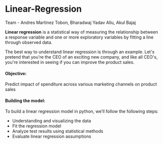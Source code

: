 # Linear-Regression

Team - Andres Martinez Tobon, Bharadwaj Yadav Allu, Akul Bajaj

**Linear regression** is a statistical way of measuring the relationship between a response variable and one or more exploratory variables by fitting a line through observed data. 

The best way to understand linear regression is through an example. Let's pretend that you're the CEO of an exciting new company, and like all CEO's, you're interested in seeing if you can improve the product sales. 

#### Objective: 
Predict impact of spenditure across various marketing channels on product sales

#### Building the model: 
To build a linear regression model in python, we’ll follow the following steps:

* Understanding and visualizing the data
* Fit the regression model
* Analyze test results using statistical methods
* Evaluate linear regression assumptions

